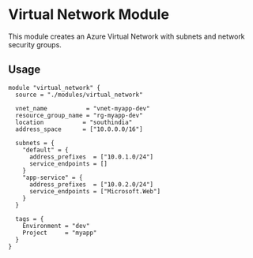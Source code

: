 # Virtual Network Module

This module creates an Azure Virtual Network with subnets and network security groups.

## Usage

```hcl
module "virtual_network" {
  source = "./modules/virtual_network"

  vnet_name           = "vnet-myapp-dev"
  resource_group_name = "rg-myapp-dev"
  location           = "southindia"
  address_space      = ["10.0.0.0/16"]

  subnets = {
    "default" = {
      address_prefixes  = ["10.0.1.0/24"]
      service_endpoints = []
    }
    "app-service" = {
      address_prefixes  = ["10.0.2.0/24"]
      service_endpoints = ["Microsoft.Web"]
    }
  }

  tags = {
    Environment = "dev"
    Project     = "myapp"
  }
}
```
